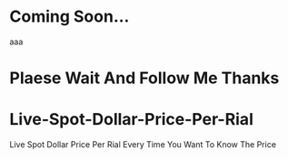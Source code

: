 # Coming Soon...


aaa

# Plaese Wait And Follow Me Thanks

# Live-Spot-Dollar-Price-Per-Rial
Live Spot  Dollar Price Per Rial Every Time You Want To Know The Price
